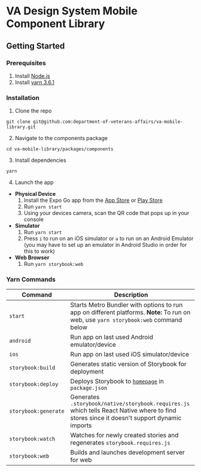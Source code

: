 # VA Design System Mobile Component Library

## Getting Started

### Prerequisites

1. Install [Node.js](https://nodejs.org/en)
2. Install [yarn 3.6.1](https://yarnpkg.com/getting-started/install)

### Installation

1. Clone the repo

```
git clone git@github.com:department-of-veterans-affairs/va-mobile-library.git
```

2. Navigate to the components package

```
cd va-mobile-library/packages/components
```

3. Install dependencies

```
yarn
```

4. Launch the app

- **Physical Device**
  1. Install the Expo Go app from the [App Store](https://itunes.apple.com/app/apple-store/id982107779) or [Play Store](https://play.google.com/store/apps/details?id=host.exp.exponent&referrer=www)
  2. Run `yarn start`
  3. Using your devices camera, scan the QR code that pops up in your console
- **Simulator**
  1. Run `yarn start`
  2. Press `i` to run on an iOS simulator or `a` to run on an Android Emulator (you may have to set up an emulator in Android Studio in order for this to work)
- **Web Browser**
  1. Run `yarn storybook:web`

### Yarn Commands

| Command              | Description                                                                                                                                |
| -------------------- | ------------------------------------------------------------------------------------------------------------------------------------------ |
| `start`              | Starts Metro Bundler with options to run app on different platforms. **Note:** To run on web, use `yarn storybook:web` command below       |
| `android `           | Run app on last used Android emulator/device                                                                                               |
| `ios`                | Run app on last used iOS simulator/device                                                                                                  |
| `storybook:build`    | Generates static version of Storybook for deployment                                                                                       |
| `storybook:deploy`   | Deploys Storybook to [`homepage`](https://department-of-veterans-affairs.github.io/va-mobile-library) in `package.json`                  |
| `storybook:generate` | Generates `.storybook/native/storybook.requires.js` which tells React Native where to find stores since it doesn't support dynamic imports |
| `storybook:watch`    | Watches for newly created stories and regenerates `storybook.requires.js`                                                                  |
| `storybook:web`      | Builds and launches development server for web                                                                                             |
